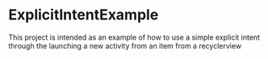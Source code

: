 # ExplicitIntentExample
This project is intended as an example of how to use a simple explicit intent through the launching a new activity from an item from a recyclerview
